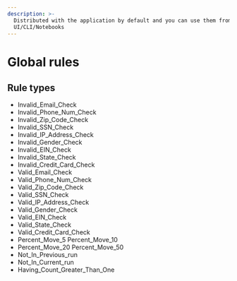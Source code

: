 ```yaml
---
description: >-
  Distributed with the application by default and you can use them from
  UI/CLI/Notebooks
---
```


# Global rules

## Rule types

* Invalid\_Email\_Check
* Invalid\_Phone\_Num\_Check
* Invalid\_Zip\_Code\_Check 
* Invalid\_SSN\_Check 
* Invalid\_IP\_Address\_Check 
* Invalid\_Gender\_Check
* Invalid\_EIN\_Check 
* Invalid\_State\_Check 
* Invalid\_Credit\_Card\_Check 
* Valid\_Email\_Check 
* Valid\_Phone\_Num\_Check 
* Valid\_Zip\_Code\_Check 
* Valid\_SSN\_Check 
* Valid\_IP\_Address\_Check 
* Valid\_Gender\_Check 
* Valid\_EIN\_Check 
* Valid\_State\_Check 
* Valid\_Credit\_Card\_Check 
* Percent\_Move\_5 Percent\_Move\_10 
* Percent\_Move\_20 Percent\_Move\_50 
* Not\_In\_Previous\_run 
* Not\_In\_Current\_run 
* Having\_Count\_Greater\_Than\_One

